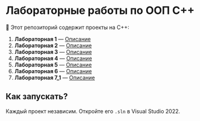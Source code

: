 # Лабораторные работы по ООП С++

📂 Этот репозиторий содержит проекты на C++:

1. **Лабораторная 1** — [Описание](C++_Task1/README.md)  
2. **Лабораторная 2** — [Описание](Task2/README.md)  
3. **Лабораторная 3** — [Описание](Task3/README.md)  
4. **Лабораторная 4** — [Описание](Task4/README.md)  
5. **Лабораторная 5** — [Описание](Task5/README.md)  
6. **Лабораторная 6** — [Описание](Task6/README.md)  
7. **Лабораторная 7_1** — [Описание](Task7/Task7_1/README.md)  

## Как запускать?
Каждый проект независим. Откройте его `.sln` в Visual Studio 2022.